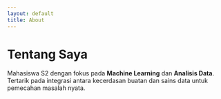 ```yaml
---
layout: default
title: About
---
```


# Tentang Saya

Mahasiswa S2 dengan fokus pada **Machine Learning** dan **Analisis Data**.  
Tertarik pada integrasi antara kecerdasan buatan dan sains data untuk pemecahan masalah nyata.
